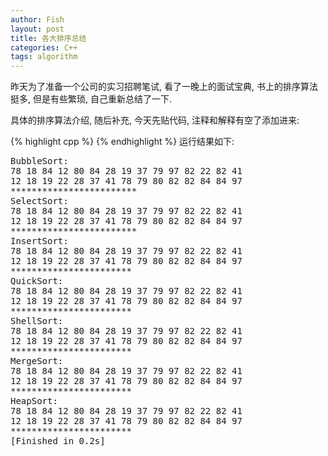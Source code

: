 ```yaml
---
author: Fish
layout: post
title: 各大排序总结
categories: C++
tags: algorithm
---
```

昨天为了准备一个公司的实习招聘笔试, 看了一晚上的面试宝典, 书上的排序算法挺多, 但是有些繁琐, 自己重新总结了一下.


具体的排序算法介绍, 随后补充, 今天先贴代码, 注释和解释有空了添加进来:
<!--more-->
{% highlight cpp %}
{% endhighlight %}
运行结果如下:
<pre>
BubbleSort: 
78 18 84 12 80 84 28 19 37 79 97 82 22 82 41 
12 18 19 22 28 37 41 78 79 80 82 82 84 84 97 
************************
SelectSort: 
78 18 84 12 80 84 28 19 37 79 97 82 22 82 41 
12 18 19 22 28 37 41 78 79 80 82 82 84 84 97 
************************
InsertSort: 
78 18 84 12 80 84 28 19 37 79 97 82 22 82 41 
12 18 19 22 28 37 41 78 79 80 82 82 84 84 97 
***********************
QuickSort: 
78 18 84 12 80 84 28 19 37 79 97 82 22 82 41 
12 18 19 22 28 37 41 78 79 80 82 82 84 84 97 
***********************
ShellSort: 
78 18 84 12 80 84 28 19 37 79 97 82 22 82 41 
12 18 19 22 28 37 41 78 79 80 82 82 84 84 97 
***********************
MergeSort: 
78 18 84 12 80 84 28 19 37 79 97 82 22 82 41 
12 18 19 22 28 37 41 78 79 80 82 82 84 84 97 
***********************
HeapSort: 
78 18 84 12 80 84 28 19 37 79 97 82 22 82 41 
12 18 19 22 28 37 41 78 79 80 82 82 84 84 97 
***********************
[Finished in 0.2s]
</pre>
